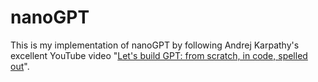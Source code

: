 # nanoGPT
This is my implementation of nanoGPT by following Andrej Karpathy's excellent YouTube video "[Let's build GPT: from scratch, in code, spelled out](https://www.youtube.com/watch?v=kCc8FmEb1nY&t=1s)".
